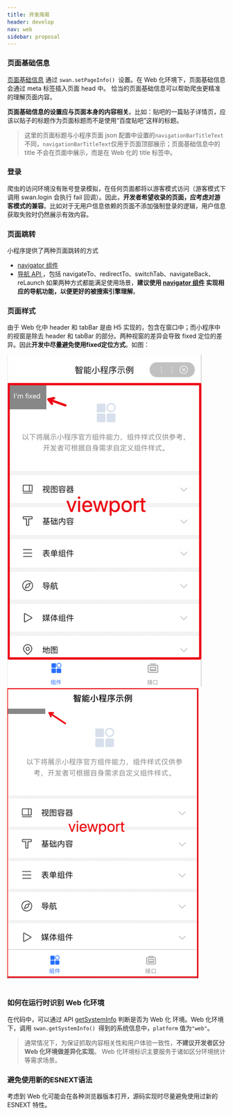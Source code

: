 ```yaml
---
title: 开发简易
header: develop
nav: web
sidebar: proposal
---
```

### 页面基础信息

[页面基础信息](https://smartprogram.baidu.com/docs/introduction/rank/#%E8%AE%BE%E7%BD%AE%E9%A1%B5%E9%9D%A2%E5%9F%BA%E7%A1%80%E4%BF%A1%E6%81%AF/) 通过 `swan.setPageInfo() `设置。在 Web 化环境下，页面基础信息会通过 meta 标签插入页面 head 中。
恰当的页面基础信息可以帮助爬虫更精准的理解页面内容。

**页面基础信息的设置应与页面本身的内容相关**。比如：贴吧的一篇贴子详情页，应该以贴子的标题作为页面标题而不是使用“百度贴吧”这样的标题。

> 这里的页面标题与小程序页面 json 配置中设置的`navigationBarTitleText`不同，`navigationBarTitleText`仅用于页面顶部展示；页面基础信息中的 title 不会在页面中展示，而是在 Web 化的 title 标签中。

### 登录
爬虫的访问环境没有账号登录模拟，在任何页面都将以游客模式访问（游客模式下调用 swan.login 会执行 fail 回调）。因此，**开发者希望收录的页面，应考虑对游客模式的兼容**。比如对于无用户信息依赖的页面不添加强制登录的逻辑，用户信息获取失败时仍然展示有效内容。

### 页面跳转
小程序提供了两种页面跳转的方式
- [navigator 组件](https://smartprogram.baidu.com/docs/develop/component/nav/#navigator/)
- [导航 API ](https://smartprogram.baidu.com/docs/develop/api/show_tab/)，包括 navigateTo、redirectTo、switchTab、navigateBack、reLaunch
如果两种方式都能满足使用场景，**建议使用 [navigator 组件](https://smartprogram.baidu.com/docs/develop/component/nav/#navigator/) 实现相应的导航功能，以便更好的被搜索引擎理解**。

### 页面样式
由于 Web 化中 header 和 tabBar 是由 H5 实现的，包含在窗口中；而小程序中的视窗是除去 header 和 tabBar 的部分。两种视窗的差异会导致 fixed 定位的差异。因此**开发中尽量避免使用fixed定位方式**。如图：

<div class="m-doc-custom-examples">
    <div class="m-doc-custom-examples-correct">
        <img src="../../../img/web/web3.png">
    </div>
    <div class="m-doc-custom-examples-correct">
        <img src="../../../img/web/web4.png">
    </div>
    <div class="m-doc-custom-examples-correct">
        <img src=" ">
    </div>     
</div>


### 如何在运行时识别 Web 化环境
在代码中，可以通过 API [getSystemInfo](https://smartprogram.baidu.com/docs/develop/api/device_sys/) 判断是否为 Web 化 环境。Web 化环境下，调用 `swan.getSystemInfo() `得到的系统信息中，`platform` 值为`"web"`。

> 通常情况下，为保证抓取内容相关性和用户体验一致性，**不建议开发者区分 Web 化环境做差异化实现**。
> Web 化环境标识主要服务于诸如区分环境统计等需求场景。

### 避免使用新的ESNEXT语法
考虑到 Web 化可能会在各种浏览器版本打开，源码实现时尽量避免使用过新的 ESNEXT 特性。



